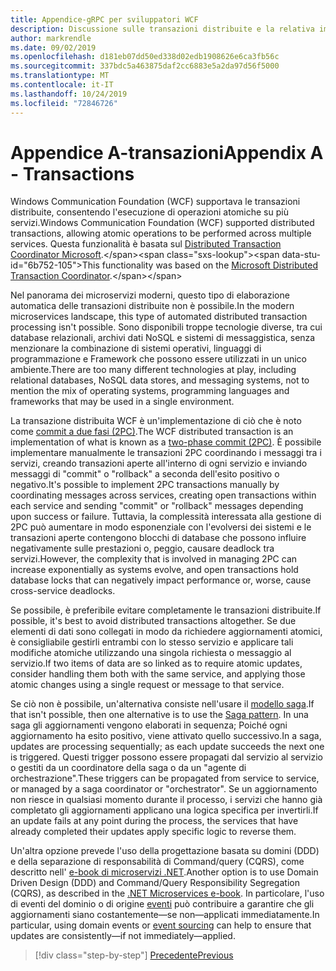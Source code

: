 ```yaml
---
title: Appendice-gRPC per sviluppatori WCF
description: Discussione sulle transazioni distribuite e la relativa implementazione nelle architetture moderne di microservizi.
author: markrendle
ms.date: 09/02/2019
ms.openlocfilehash: d181eb07dd50ed338d02edb1908626e6ca3fb56c
ms.sourcegitcommit: 337bdc5a463875daf2cc6883e5a2da97d56f5000
ms.translationtype: MT
ms.contentlocale: it-IT
ms.lasthandoff: 10/24/2019
ms.locfileid: "72846726"
---
```

# <a name="appendix-a---transactions"></a><span data-ttu-id="6b752-103">Appendice A-transazioni</span><span class="sxs-lookup"><span data-stu-id="6b752-103">Appendix A - Transactions</span></span>

<span data-ttu-id="6b752-104">Windows Communication Foundation (WCF) supportava le transazioni distribuite, consentendo l'esecuzione di operazioni atomiche su più servizi.</span><span class="sxs-lookup"><span data-stu-id="6b752-104">Windows Communication Foundation (WCF) supported distributed transactions, allowing atomic operations to be performed across multiple services.</span></span> <span data-ttu-id="6b752-105">Questa funzionalità è basata sul [Distributed Transaction Coordinator Microsoft](https://docs.microsoft.com/previous-versions/windows/desktop/ms684146(v=vs.85)).</span><span class="sxs-lookup"><span data-stu-id="6b752-105">This functionality was based on the [Microsoft Distributed Transaction Coordinator](https://docs.microsoft.com/previous-versions/windows/desktop/ms684146(v=vs.85)).</span></span>

<span data-ttu-id="6b752-106">Nel panorama dei microservizi moderni, questo tipo di elaborazione automatica delle transazioni distribuite non è possibile.</span><span class="sxs-lookup"><span data-stu-id="6b752-106">In the modern microservices landscape, this type of automated distributed transaction processing isn't possible.</span></span> <span data-ttu-id="6b752-107">Sono disponibili troppe tecnologie diverse, tra cui database relazionali, archivi dati NoSQL e sistemi di messaggistica, senza menzionare la combinazione di sistemi operativi, linguaggi di programmazione e Framework che possono essere utilizzati in un unico ambiente.</span><span class="sxs-lookup"><span data-stu-id="6b752-107">There are too many different technologies at play, including relational databases, NoSQL data stores, and messaging systems, not to mention the mix of operating systems, programming languages and frameworks that may be used in a single environment.</span></span>

<span data-ttu-id="6b752-108">La transazione distribuita WCF è un'implementazione di ciò che è noto come [commit a due fasi (2PC)](https://en.wikipedia.org/wiki/Two-phase_commit_protocol).</span><span class="sxs-lookup"><span data-stu-id="6b752-108">The WCF distributed transaction is an implementation of what is known as a [two-phase commit (2PC)](https://en.wikipedia.org/wiki/Two-phase_commit_protocol).</span></span> <span data-ttu-id="6b752-109">È possibile implementare manualmente le transazioni 2PC coordinando i messaggi tra i servizi, creando transazioni aperte all'interno di ogni servizio e inviando messaggi di "commit" o "rollback" a seconda dell'esito positivo o negativo.</span><span class="sxs-lookup"><span data-stu-id="6b752-109">It's possible to implement 2PC transactions manually by coordinating messages across services, creating open transactions within each service and sending "commit" or "rollback" messages depending upon success or failure.</span></span> <span data-ttu-id="6b752-110">Tuttavia, la complessità interessata alla gestione di 2PC può aumentare in modo esponenziale con l'evolversi dei sistemi e le transazioni aperte contengono blocchi di database che possono influire negativamente sulle prestazioni o, peggio, causare deadlock tra servizi.</span><span class="sxs-lookup"><span data-stu-id="6b752-110">However, the complexity that is involved in managing 2PC can increase exponentially as systems evolve, and open transactions hold database locks that can negatively impact performance or, worse, cause cross-service deadlocks.</span></span>

<span data-ttu-id="6b752-111">Se possibile, è preferibile evitare completamente le transazioni distribuite.</span><span class="sxs-lookup"><span data-stu-id="6b752-111">If possible, it's best to avoid distributed transactions altogether.</span></span> <span data-ttu-id="6b752-112">Se due elementi di dati sono collegati in modo da richiedere aggiornamenti atomici, è consigliabile gestirli entrambi con lo stesso servizio e applicare tali modifiche atomiche utilizzando una singola richiesta o messaggio al servizio.</span><span class="sxs-lookup"><span data-stu-id="6b752-112">If two items of data are so linked as to require atomic updates, consider handling them both with the same service, and applying those atomic changes using a single request or message to that service.</span></span>

<span data-ttu-id="6b752-113">Se ciò non è possibile, un'alternativa consiste nell'usare il [modello saga](https://microservices.io/patterns/data/saga.html).</span><span class="sxs-lookup"><span data-stu-id="6b752-113">If that isn't possible, then one alternative is to use the [Saga pattern](https://microservices.io/patterns/data/saga.html).</span></span> <span data-ttu-id="6b752-114">In una saga gli aggiornamenti vengono elaborati in sequenza; Poiché ogni aggiornamento ha esito positivo, viene attivato quello successivo.</span><span class="sxs-lookup"><span data-stu-id="6b752-114">In a saga, updates are processing sequentially; as each update succeeds the next one is triggered.</span></span> <span data-ttu-id="6b752-115">Questi trigger possono essere propagati dal servizio al servizio o gestiti da un coordinatore della saga o da un "agente di orchestrazione".</span><span class="sxs-lookup"><span data-stu-id="6b752-115">These triggers can be propagated from service to service, or managed by a saga coordinator or "orchestrator".</span></span> <span data-ttu-id="6b752-116">Se un aggiornamento non riesce in qualsiasi momento durante il processo, i servizi che hanno già completato gli aggiornamenti applicano una logica specifica per invertirli.</span><span class="sxs-lookup"><span data-stu-id="6b752-116">If an update fails at any point during the process, the services that have already completed their updates apply specific logic to reverse them.</span></span>

<span data-ttu-id="6b752-117">Un'altra opzione prevede l'uso della progettazione basata su domini (DDD) e della separazione di responsabilità di Command/query (CQRS), come descritto nell' [e-book di microservizi .NET](https://docs.microsoft.com/dotnet/architecture/microservices/microservice-ddd-cqrs-patterns/).</span><span class="sxs-lookup"><span data-stu-id="6b752-117">Another option is to use Domain Driven Design (DDD) and Command/Query Responsibility Segregation (CQRS), as described in the [.NET Microservices e-book](https://docs.microsoft.com/dotnet/architecture/microservices/microservice-ddd-cqrs-patterns/).</span></span> <span data-ttu-id="6b752-118">In particolare, l'uso di eventi del dominio o di origine [eventi](https://martinfowler.com/eaaDev/EventSourcing.html) può contribuire a garantire che gli aggiornamenti siano costantemente&mdash;se non&mdash;applicati immediatamente.</span><span class="sxs-lookup"><span data-stu-id="6b752-118">In particular, using domain events or [event sourcing](https://martinfowler.com/eaaDev/EventSourcing.html) can help to ensure that updates are consistently&mdash;if not immediately&mdash;applied.</span></span>

>[!div class="step-by-step"]
>[<span data-ttu-id="6b752-119">Precedente</span><span class="sxs-lookup"><span data-stu-id="6b752-119">Previous</span></span>](application-performance-management.md)
